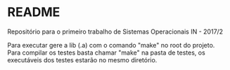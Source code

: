 # README #

Repositório para o primeiro trabalho de Sistemas Operacionais IN - 2017/2

Para executar gere a lib (.a) com o comando "make" no root do projeto.
Para compilar os testes basta chamar "make" na pasta de testes, os executáveis dos testes estarão no mesmo diretório.